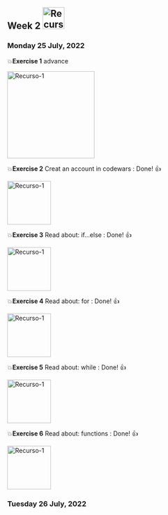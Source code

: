 ## Week 2  <img src="https://i.postimg.cc/W3TLbBJT/Recurso-3.png" with="50px" height="50px" alt="Recurso-1"/>

### Monday 25 July, 2022

:boom:**Exercise 1** advance

<img src="https://i.postimg.cc/cCMZRt8f/2.png" with="400px" height="200px" alt="Recurso-1"/>


:boom:**Exercise 2** Creat an account in codewars : Done! :+1:

<img src="https://i.postimg.cc/PxvRZCRK/3.png" with="200px" height="100px" alt="Recurso-1"/>


:boom:**Exercise 3** Read about: if...else : Done! :+1:

<img src="https://i.postimg.cc/9Fw57t03/a1.png" with="200px" height="100px" alt="Recurso-1"/>


:boom:**Exercise 4** Read about: for : Done! :+1:

<img src="https://i.postimg.cc/6pssL248/a2.png" with="200px" height="100px" alt="Recurso-1"/>


:boom:**Exercise 5** Read about: while : Done! :+1:

<img src="https://i.postimg.cc/pV6Mr12Y/a3.png" with="200px" height="100px" alt="Recurso-1"/>


:boom:**Exercise 6** Read about: functions : Done! :+1:

<img src="https://i.postimg.cc/ZngGQ0fD/a4.png" with="200px" height="100px" alt="Recurso-1"/>


### Tuesday 26 July, 2022
